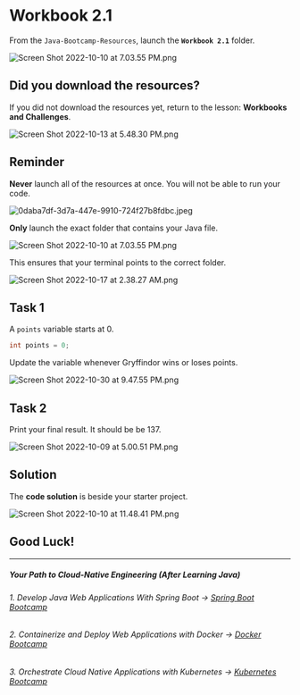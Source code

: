 # Workbook 2.1

From the `Java-Bootcamp-Resources`, launch the **`Workbook 2.1`** folder.

![Screen Shot 2022-10-10 at 7.03.55 PM.png](https://img-c.udemycdn.com/redactor/raw/article_lecture/2025-01-04_04-11-46-98071d2cf268817e1282f5eaf3a38cf9.png)

## Did you download the resources?

If you did not download the resources yet, return to the lesson: **Workbooks and Challenges**.

![Screen Shot 2022-10-13 at 5.48.30 PM.png](https://img-c.udemycdn.com/redactor/raw/article_lecture/2025-01-04_04-11-46-59c007166cbd40db7895dc1b39b4e7ce.png)


## Reminder

**Never** launch all of the resources at once. You will not be able to run your code.

![0daba7df-3d7a-447e-9910-724f27b8fdbc.jpeg](https://img-c.udemycdn.com/redactor/raw/article_lecture/2025-01-04_04-11-46-3343d16556b0ce6779b3cfbb745b7684.png)

**Only** launch the exact folder that contains your Java file.

![Screen Shot 2022-10-10 at 7.03.55 PM.png](https://img-c.udemycdn.com/redactor/raw/article_lecture/2025-01-04_04-11-47-6c6e2f8d819961140c9321e3f2876a58.png)

This ensures that your terminal points to the correct folder.

![Screen Shot 2022-10-17 at 2.38.27 AM.png](https://img-c.udemycdn.com/redactor/raw/article_lecture/2025-01-04_04-11-47-ec2069375ed6272a9e581c277ded2fb0.png)


## Task 1

A `points` variable starts at 0.

```java
int points = 0;
```

Update the variable whenever Gryffindor wins or loses points.

![Screen Shot 2022-10-30 at 9.47.55 PM.png](https://img-c.udemycdn.com/redactor/raw/article_lecture/2025-01-04_04-11-47-27ee179beca2e9053aa7a7b6de87c0e4.png)

## Task 2

Print your final result. It should be be 137.

![Screen Shot 2022-10-09 at 5.00.51 PM.png](https://img-c.udemycdn.com/redactor/raw/article_lecture/2025-01-04_04-11-47-b404cf6503f3710a60fc833c6024b130.png)

## Solution

The **code solution** is beside your starter project.

![Screen Shot 2022-10-10 at 11.48.41 PM.png](https://img-c.udemycdn.com/redactor/raw/article_lecture/2025-01-04_04-11-47-d5531a0cc414d1a6513d7665e0d01014.png)

## Good Luck!
-------
##### Your Path to Cloud-Native Engineering (After Learning Java)
###### 1. Develop Java Web Applications With Spring Boot → [Spring Boot Bootcamp](https://www.udemy.com/course/the-complete-spring-boot-development-bootcamp/?couponCode=SPRING_BOOTCAMP)
###### 2. Containerize and Deploy Web Applications with Docker → [Docker Bootcamp](https://www.udemy.com/course/docker-bootcamp-conquer-docker-with-real-world-projects/?couponCode=DOCKER_BOOTCAMP)
###### 3. Orchestrate Cloud Native Applications with Kubernetes → [Kubernetes Bootcamp](https://kubernetestraining.io/)